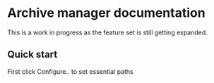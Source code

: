 # Archive manager documentation

This is a work in progress as the feature set is still getting expanded.

## Quick start

First click Configure.. to set essential paths
